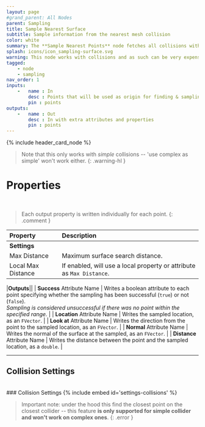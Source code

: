 ```yaml
---
layout: page
#grand_parent: All Nodes
parent: Sampling
title: Sample Nearest Surface
subtitle: Sample information from the nearest mesh collision
color: white
summary: The **Sample Nearest Points** node fetches all collisions within a given radius, and find the closest point on the closest collision. Works with simple colliders only.
splash: icons/icon_sampling-surface.svg
warning: This node works with collisions and as such can be very expensive on large datasets.
tagged: 
    - node
    - sampling
nav_order: 1
inputs:
    -   name : In
        desc : Points that will be used as origin for finding & sampling the nearest surface
        pin : points
outputs:
    -   name : Out
        desc : In with extra attributes and properties
        pin : points
---
```


{% include header_card_node %}

> Note that this only works with *simple* collisions -- 'use complex as simple' won't work either.
{: .warning-hl }

# Properties
<br>

> Each output property is written individually for each point.
{: .comment }

| Property       | Description          |
|:-------------|:------------------|
|**Settings**||
| Max Distance     | Maximum surface search distance. |
| Local Max Distance     | If enabled, will use a local property or attribute as `Max Distance`. |

|**Outputs**||
| **Success** Attribute Name     | Writes a boolean attribute to each point specifying whether the sampling has been successful (`true`) or not (`false`).<br>*Sampling is considered unsuccessful if there was no point within the specified range.* |
| **Location** Attribute Name     | Writes the sampled location, as an `FVector`. |
| **Look at** Attribute Name     | Writes the direction from the point to the sampled location, as an `FVector`. |
| **Normal** Attribute Name     | Writes the normal of the surface at the sampled, as an `FVector`. |
| **Distance** Attribute Name     | Writes the distance between the point and the sampled location, as a `double`. |

---
## Collision Settings
<br>
### Collision Settings
{% include embed id='settings-collisions' %}

> Important note: under the hood this find the closest point on the closest collider -- this feature **is only supported for simple collider and won't work on complex ones**.
{: .error }